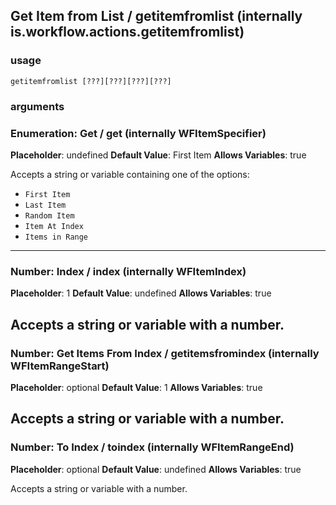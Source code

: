 
## Get Item from List / getitemfromlist (internally is.workflow.actions.getitemfromlist)

### usage
`getitemfromlist [???][???][???][???]`

### arguments
### Enumeration: Get / get (internally WFItemSpecifier)
**Placeholder**: undefined
**Default Value**: First Item
**Allows Variables**: true


Accepts a string 
or variable
containing one of the options:

- `First Item`
- `Last Item`
- `Random Item`
- `Item At Index`
- `Items in Range`
---
### Number: Index / index (internally WFItemIndex)
**Placeholder**: 1
**Default Value**: undefined
**Allows Variables**: true


Accepts a string 
or variable
with a number.
---
### Number: Get Items From Index / getitemsfromindex (internally WFItemRangeStart)
**Placeholder**: optional
**Default Value**: 1
**Allows Variables**: true


Accepts a string 
or variable
with a number.
---
### Number: To Index / toindex (internally WFItemRangeEnd)
**Placeholder**: optional
**Default Value**: undefined
**Allows Variables**: true


Accepts a string 
or variable
with a number.
